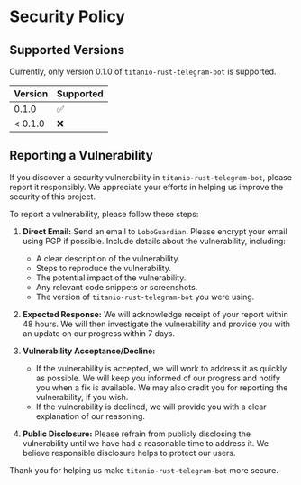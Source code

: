 # Security Policy

## Supported Versions

Currently, only version 0.1.0 of `titanio-rust-telegram-bot` is supported.

| Version | Supported          |
| ------- | ------------------ |
| 0.1.0   | :white_check_mark: |
| < 0.1.0 | :x:                |

## Reporting a Vulnerability

If you discover a security vulnerability in `titanio-rust-telegram-bot`, please report it responsibly. We appreciate your efforts in helping us improve the security of this project.

To report a vulnerability, please follow these steps:

1.  **Direct Email:** Send an email to `LoboGuardian`. Please encrypt your email using PGP if possible. Include details about the vulnerability, including:
    * A clear description of the vulnerability.
    * Steps to reproduce the vulnerability.
    * The potential impact of the vulnerability.
    * Any relevant code snippets or screenshots.
    * The version of `titanio-rust-telegram-bot` you were using.

2.  **Expected Response:** We will acknowledge receipt of your report within 48 hours. We will then investigate the vulnerability and provide you with an update on our progress within 7 days.

3.  **Vulnerability Acceptance/Decline:**
    * If the vulnerability is accepted, we will work to address it as quickly as possible. We will keep you informed of our progress and notify you when a fix is available. We may also credit you for reporting the vulnerability, if you wish.
    * If the vulnerability is declined, we will provide you with a clear explanation of our reasoning.

4. **Public Disclosure:** Please refrain from publicly disclosing the vulnerability until we have had a reasonable time to address it. We believe responsible disclosure helps to protect our users.

Thank you for helping us make `titanio-rust-telegram-bot` more secure.
